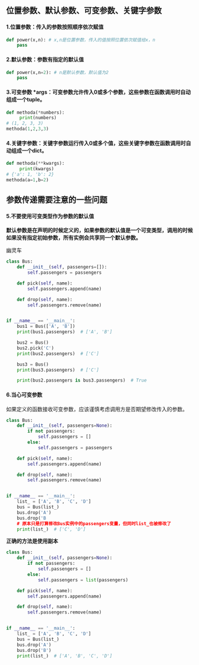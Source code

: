 ## 位置参数、默认参数、可变参数、关键字参数
#### 1.位置参数：传入的参数按照顺序依次赋值
```python
def power(x,n): # x,n是位置参数，传入的值按照位置依次赋值给x，n  
    pass
```
#### 2.默认参数：参数有指定的默认值
```python
def power(x,n=2): # n是默认参数，默认值为2  
    pass  
```
#### 3.可变参数 *args：可变参数允许传入0或多个参数，这些参数在函数调用时自动组成一个tuple。
```python
def methoda(*numbers):  
     print(numbers)  
# (1, 2, 3, 3)  
methoda(1,2,3,3)   
```

#### 4.关键字参数：关键字参数运行传入0或多个值，这些关键字参数在函数调用时自动组成一个dict。
```python
def methoda(**kwargs):
     print(kwargs)  
# {'a': 1, 'b': 2}  
methoda(a=1,b=2)  
```

## 参数传递需要注意的一些问题
#### 5.不要使用可变类型作为参数的默认值

**默认参数是在声明的时候定义的，如果参数的默认值是一个可变类型，调用的时候如果没有指定初始参数，所有实例会共享同一个默认参数。**

幽灵车
```python
class Bus:
    def __init__(self, passengers=[]):
        self.passengers = passengers

    def pick(self, name):
        self.passengers.append(name)

    def drop(self, name):
        self.passengers.remove(name)


if __name__ == '__main__':
    bus1 = Bus(['A', 'B'])
    print(bus1.passengers)  # ['A', 'B']

    bus2 = Bus()
    bus2.pick('C')
    print(bus2.passengers)  # ['C']

    bus3 = Bus()
    print(bus3.passengers)  # ['C']

    print(bus2.passengers is bus3.passengers)  # True
```

#### 6.当心可变参数
如果定义的函数接收可变参数，应该谨慎考虑调用方是否期望修改传入的参数。

```python
class Bus:
    def __init__(self, passengers=None):
        if not passengers:
            self.passengers = []
        else:
            self.passengers = passengers

    def pick(self, name):
        self.passengers.append(name)

    def drop(self, name):
        self.passengers.remove(name)


if __name__ == '__main__':
    list_ = ['A', 'B', 'C', 'D']
    bus = Bus(list_)
    bus.drop('A')
    bus.drop('B
    # 原本只是打算修改Bus实例中的passengers变量，但同时list_也被修改了
    print(list_)  # ['C', 'D']
```

**正确的方法是使用副本**

```python
class Bus:
    def __init__(self, passengers=None):
        if not passengers:
            self.passengers = []
        else:
            self.passengers = list(passengers)

    def pick(self, name):
        self.passengers.append(name)

    def drop(self, name):
        self.passengers.remove(name)


if __name__ == '__main__':
    list_ = ['A', 'B', 'C', 'D']
    bus = Bus(list_)
    bus.drop('A')
    bus.drop('B')
    print(list_)  # ['A', 'B', 'C', 'D']
```
